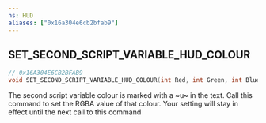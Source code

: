 ```yaml
---
ns: HUD
aliases: ["0x16a304e6cb2bfab9"]
---
```

## SET_SECOND_SCRIPT_VARIABLE_HUD_COLOUR

```c
// 0x16A304E6CB2BFAB9
void SET_SECOND_SCRIPT_VARIABLE_HUD_COLOUR(int Red, int Green, int Blue, int alpha_param);
```

The second script variable colour is marked with a ~u~ in the text. Call this command to set the RGBA value of that colour. Your setting will stay in effect until the next call to this command


